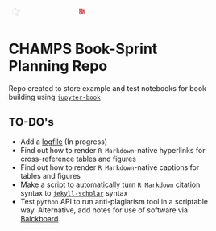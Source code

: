 <!-- #region -->
<style>
* {
  box-sizing: border-box;
}

.column {
  float: left;
  width: 33.33%;
  padding: 5px;
}

/* Clearfix (clear floats) */
.row::after {
  content: "";
  clear: both;
  display: table;
}
</style>



<div class="row">
  <div class="column">  
      <a href="https://champsproject.com/">
          <img src="demo/champsbook/content/images/logo/champs_logo.jpg" style="width:15%">
      </a>    
  </div>
  <div class="column">
    <a href="http://www.bristol.ac.uk/maths/">
        <img src="demo/champsbook/content/images/logo/uob-logo.png" style="width:10%">
    </a>
  </div>
</div>

<!-- #endregion -->

# CHAMPS Book-Sprint Planning Repo

Repo created to store example and test notebooks for book building using [`jupyter-book`](https://github.com/jupyter/jupyter-book) 
 


## TO-DO's


* Add a [logfile](https://github.com/github-changelog-generator/github-changelog-generator) (In progress)
* Find out how to render `R Markdown`-native hyperlinks for cross-reference tables and figures 
* Find out how to render `R Markdown`-native captions for tables and figures
* Make a script to automatically turn `R Markdown` citation syntax to [`jekyll-scholar`](https://github.com/inukshuk/jekyll-scholar) syntax
* Test `python` API to run anti-plagiarism tool in a scriptable way. Alternative, add notes for use of software via [Balckboard](https://www.ole.bris.ac.uk/). 
